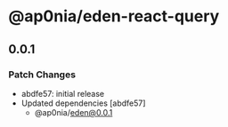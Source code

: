 # @ap0nia/eden-react-query

## 0.0.1

### Patch Changes

- abdfe57: initial release
- Updated dependencies [abdfe57]
  - @ap0nia/eden@0.0.1
